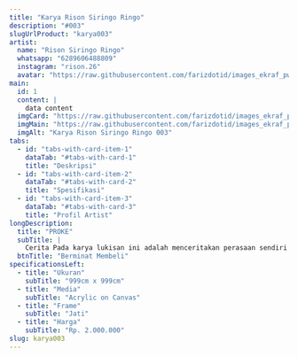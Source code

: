 ```yaml
---
title: "Karya Rison Siringo Ringo"
description: "#003"
slugUrlProduct: "karya003"
artist:
  name: "Rison Siringo Ringo"
  whatsapp: "6289606488809"
  instagram: "rison.26"
  avatar: "https://raw.githubusercontent.com/farizdotid/images_ekraf_pwk/main/subsektor_senirupa/avatar/avatar_default_man.jpeg"
main:
  id: 1
  content: |
    data content
  imgCard: "https://raw.githubusercontent.com/farizdotid/images_ekraf_pwk/main/purwarupa/compressed/039_rison.png"
  imgMain: "https://raw.githubusercontent.com/farizdotid/images_ekraf_pwk/main/purwarupa/compressed/039_rison.png"
  imgAlt: "Karya Rison Siringo Ringo 003"
tabs:
  - id: "tabs-with-card-item-1"
    dataTab: "#tabs-with-card-1"
    title: "Deskripsi"
  - id: "tabs-with-card-item-2"
    dataTab: "#tabs-with-card-2"
    title: "Spesifikasi"
  - id: "tabs-with-card-item-3"
    dataTab: "#tabs-with-card-3"
    title: "Profil Artist"
longDescription:
  title: "PROKE"
  subTitle: |
    Cerita Pada karya lukisan ini adalah menceritakan perasaan sendiri dengan ukiran/polesan sesuai hati yang dirasakan dengan banyaknya masalah yang dirasakan sang pelukis tersebut, dan menggambarkan tiga ekspresi dengan rautan muka yang berbeda.
  btnTitle: "Berminat Membeli"
specificationsLeft:
  - title: "Ukuran"
    subTitle: "999cm x 999cm"
  - title: "Media"
    subTitle: "Acrylic on Canvas"
  - title: "Frame"
    subTitle: "Jati"
  - title: "Harga"
    subTitle: "Rp. 2.000.000"
slug: karya003
---
```

